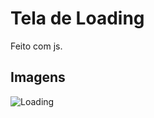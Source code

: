 <h1>Tela de Loading</h1>

Feito com js.

<h2>Imagens</h2>

![Loading](https://i.imgur.com/POXGbvx.png)